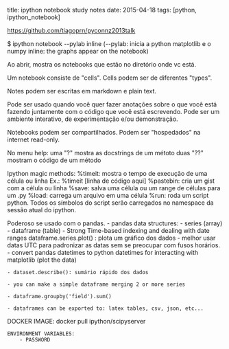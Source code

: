 title: ipython notebook study notes
date: 2015-04-18
tags: [python, ipython_notebook]


https://github.com/tiagoprn/pyconnz2013talk

$ ipython notebook --pylab inline
(--pylab: inicia a python matplotlib e o numpy
inline: the graphs appear on the notebook)

Ao abrir, mostra os notebooks que estão no diretório onde vc está.

Um notebook consiste de "cells". Cells podem ser de diferentes "types".

Notes podem ser escritas em markdown e plain text.

Pode ser usado quando você quer fazer anotações sobre o que você está fazendo juntamente com o código que você está escrevendo. Pode ser um ambiente interativo, de experimentação e/ou demonstração.

Notebooks podem ser compartilhados. Podem ser "hospedados" na internet read-only.

No menu help:
uma "?" mostra as docstrings de um métoto
duas "??" mostram o código de um método

Ipython magic methods:
    %timeit: mostra o tempo de execução de uma célula ou linha
        Ex.: %timeit [linha de código aqui]
    %pastebin: cria um gist com a célula ou linha
    %save: salva uma célula ou um range de células para um .py
    %load: carrega um arquivo em uma célula
    %run: roda um script python. Todos os símbolos do script serão carregados no namespace da sessão atual do ipython.

Poderoso se usado com o pandas.
    - pandas data structures:
        - series (array)
        - dataframe (table)
    - Strong Time-based indexing and dealing with date ranges
        dataframe.series.plot() : plota um gráfico dos dados
    - melhor usar datas UTC para padronizar as datas sem se preocupar com fusos horários.
    - convert pandas datetimes to python datetimes for interacting with matplotlib (plot the data)

    - dataset.describe(): sumário rápido dos dados

    - you can make a simple dataframe merging 2 or more series

    - dataframe.groupby('field').sum()

    - dataframes can be exported to: latex tables, csv, json, etc...

DOCKER IMAGE:
    docker pull ipython/scipyserver

    ENVIRONMENT VARIABLES:
        - PASSWORD

